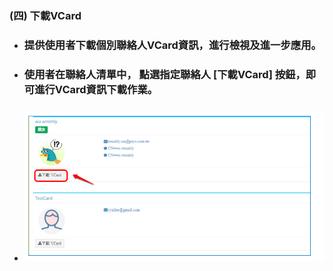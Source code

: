 ### \(四\) 下載VCard

* ### 提供使用者下載個別聯絡人VCard資訊，進行檢視及進一步應用。
* ### 使用者在聯絡人清單中， 點選指定聯絡人 \[下載VCard\] 按鈕，即可進行VCard資訊下載作業。
* ### ![](/assets/downloadVCard01.png)



